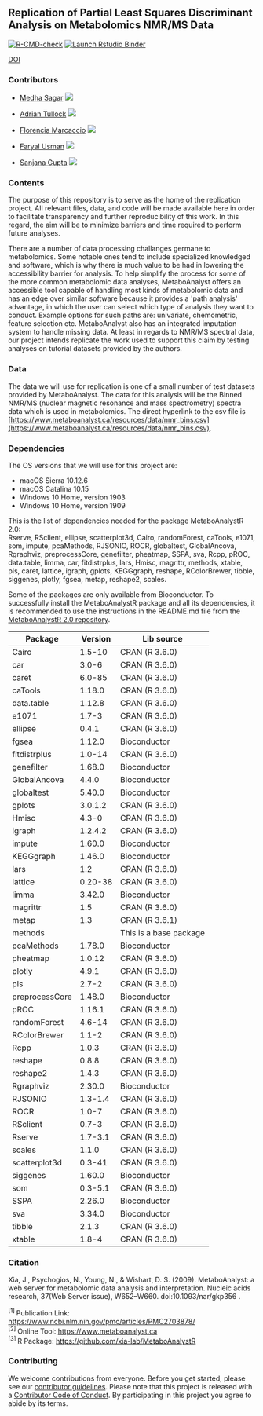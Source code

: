 
## Replication of Partial Least Squares Discriminant Analysis on Metabolomics NMR/MS Data

<!-- badges: start -->
 [![R-CMD-check](https://github.com/UW-MSDS-DATA-598-Reproducibility-WI20/gupta-marcaccio-sagar-tullock-usman-replication-project/workflows/R-CMD-check/badge.svg)](https://github.com/UW-MSDS-DATA-598-Reproducibility-WI20/gupta-marcaccio-sagar-tullock-usman-replication-project)
 [![Launch Rstudio Binder](http://mybinder.org/badge_logo.svg)](https://mybinder.org/v2/gh/UW-MSDS-DATA-598-Reproducibility-WI20/gupta-marcaccio-sagar-tullock-usman-replication-project/master?urlpath=rstudio)
 <!-- badges: end -->

[DOI](https://osf.io/8tgh3/)

### Contributors
* [Medha Sagar](https://github.com/medha-sagar) [![](https://orcid.org/sites/default/files/images/orcid_16x16.png)](https://orcid.org/0000-0001-9942-9429)

* [Adrian Tullock](https://github.com/adrianmt18) [![](https://orcid.org/sites/default/files/images/orcid_16x16.png)](https://orcid.org/0000-0001-6378-3098)

* [Florencia Marcaccio](https://github.com/flormarcaccio) [![](https://orcid.org/sites/default/files/images/orcid_16x16.png)](https://orcid.org/0000-0003-3650-1483)

* [Faryal Usman](https://github.com/faryalusman) [![](https://orcid.org/sites/default/files/images/orcid_16x16.png)](https://orcid.org/0000-0001-8135-5919)

* [Sanjana Gupta](https://github.com/sanjanagupta16) [![](https://orcid.org/sites/default/files/images/orcid_16x16.png)](https://orcid.org/00000-0002-6985-4640)



### Contents
The purpose of this repository is to serve as the home of the replication project. All relevant files, data, and code will be made available here in order to facilitate transparency and further reproducibility of this work. In this regard, the aim will be to minimize barriers and time required to perform future analyses. 


There are a number of data processing challanges germane to metabolomics. Some notable ones tend to include specialized knowledged and software, which is why there is much value to be had in lowering the accessibility barrier for analysis. To help simplify the process for some of the more common metabolomic data analyses, MetaboAnalyst offers an accessible tool capable of handling most kinds of metabolomic data and has an edge over similar software because it provides a 'path analysis' advantage, in which the user can select which type of analysis they want to conduct. Example options for such paths are: univariate, chemometric, feature selection etc. MetaboAnalyst also has an integrated imputation system to handle missing data. At least in regards to NMR/MS spectral data, our project intends replicate the work used to support this claim by testing analyses on tutorial datasets provided by the authors.


### Data
The data we will use for replication is one of a small number of test datasets provided by MetaboAnalyst. The data for this analysis will be the Binned NMR/MS (nuclear magnetic resonance and mass spectrometry) spectra data which is used in metabolomics. The direct hyperlink to the csv file is [https://www.metaboanalyst.ca/resources/data/nmr_bins.csv](https://www.metaboanalyst.ca/resources/data/nmr_bins.csv).

### Dependencies
The OS versions that we will use for this project are:  

* macOS Sierra 10.12.6
* macOS Catalina 10.15
* Windows 10 Home, version 1903
* Windows 10 Home, version 1909

This is the list of dependencies needed for the package MetaboAnalystR 2.0:  
Rserve, RSclient, ellipse, scatterplot3d, Cairo, randomForest, caTools, e1071, som, impute, pcaMethods, RJSONIO, ROCR, globaltest, GlobalAncova, Rgraphviz, preprocessCore, genefilter, pheatmap, SSPA, sva, Rcpp, pROC, data.table, limma, car, fitdistrplus, lars, Hmisc, magrittr, methods, xtable, pls, caret, lattice, igraph, gplots, KEGGgraph, reshape, RColorBrewer, tibble, siggenes, plotly, fgsea, metap, reshape2, scales.

Some of the packages are only available from Bioconductor. To successfully install the MetaboAnalystR package and all its dependencies, it is recommended to use the instructions in the README.md file from the [MetaboAnalystR 2.0 repository](https://github.com/xia-lab/MetaboAnalystR).

| Package        | Version | Lib source             |
|----------------|---------|------------------------|
| Cairo          | 1.5-10  | CRAN (R 3.6.0)         |
| car            | 3.0-6   | CRAN (R 3.6.0)         |
| caret          | 6.0-85  | CRAN (R 3.6.0)         |
| caTools        | 1.18.0  | CRAN (R 3.6.0)         |
| data.table     | 1.12.8  | CRAN (R 3.6.0)         |
| e1071          | 1.7-3   | CRAN (R 3.6.0)         |
| ellipse        | 0.4.1   | CRAN (R 3.6.0)         |
| fgsea          | 1.12.0  | Bioconductor           |
| fitdistrplus   | 1.0-14  | CRAN (R 3.6.0)         |
| genefilter     | 1.68.0  | Bioconductor           |
| GlobalAncova   | 4.4.0   | Bioconductor           |
| globaltest     | 5.40.0  | Bioconductor           |
| gplots         | 3.0.1.2 | CRAN (R 3.6.0)         |
| Hmisc          | 4.3-0   | CRAN (R 3.6.0)         |
| igraph         | 1.2.4.2 | CRAN (R 3.6.0)         |
| impute         | 1.60.0  | Bioconductor           |
| KEGGgraph      | 1.46.0  | Bioconductor           |
| lars           | 1.2     | CRAN (R 3.6.0)         |
| lattice        | 0.20-38 | CRAN (R 3.6.0)         |
| limma          | 3.42.0  | Bioconductor           |
| magrittr       | 1.5     | CRAN (R 3.6.0)         |
| metap          | 1.3     | CRAN (R 3.6.1)         |
| methods        |         | This is a base package |
| pcaMethods     | 1.78.0  | Bioconductor           |
| pheatmap       | 1.0.12  | CRAN (R 3.6.0)         |
| plotly         | 4.9.1   | CRAN (R 3.6.0)         |
| pls            | 2.7-2   | CRAN (R 3.6.0)         |
| preprocessCore | 1.48.0  | Bioconductor           |
| pROC           | 1.16.1  | CRAN (R 3.6.0)         |
| randomForest   | 4.6-14  | CRAN (R 3.6.0)         |
| RColorBrewer   | 1.1-2   | CRAN (R 3.6.0)         |
| Rcpp           | 1.0.3   | CRAN (R 3.6.0)         |
| reshape        | 0.8.8   | CRAN (R 3.6.0)         |
| reshape2       | 1.4.3   | CRAN (R 3.6.0)         |
| Rgraphviz      | 2.30.0  | Bioconductor           |
| RJSONIO        | 1.3-1.4 | CRAN (R 3.6.0)         |
| ROCR           | 1.0-7   | CRAN (R 3.6.0)         |
| RSclient       | 0.7-3   | CRAN (R 3.6.0)         |
| Rserve         | 1.7-3.1 | CRAN (R 3.6.0)         |
| scales         | 1.1.0   | CRAN (R 3.6.0)         |
| scatterplot3d  | 0.3-41  | CRAN (R 3.6.0)         |
| siggenes       | 1.60.0  | Bioconductor           |
| som            | 0.3-5.1 | CRAN (R 3.6.0)         |
| SSPA           | 2.26.0  | Bioconductor           |
| sva            | 3.34.0  | Bioconductor           |
| tibble         | 2.1.3   | CRAN (R 3.6.0)         |
| xtable         | 1.8-4   | CRAN (R 3.6.0)         |

### Citation
Xia, J., Psychogios, N., Young, N., & Wishart, D. S. (2009). MetaboAnalyst: a web server for metabolomic data analysis and interpretation. Nucleic acids research, 37(Web Server issue), W652–W660. doi:10.1093/nar/gkp356 . 

<sup>[1] </sup>Publication Link: https://www.ncbi.nlm.nih.gov/pmc/articles/PMC2703878/ <br/>
<sup>[2] </sup>Online Tool: https://www.metaboanalyst.ca <br/>
<sup>[3] </sup>R Package: https://github.com/xia-lab/MetaboAnalystR


### Contributing
We welcome contributions from everyone. Before you get started, please see our [contributor guidelines](CONTRIBUTING.md). Please note that this project is released with a [Contributor Code of Conduct](CODE_OF_CONDUCT.md). By participating in this project you agree to abide by its terms.

